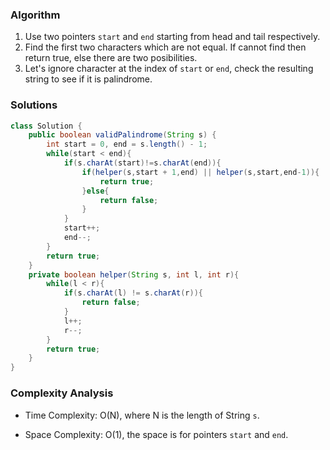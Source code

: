 ### Algorithm

1. Use two pointers `start` and `end` starting from head and tail respectively.
2. Find the first two characters which are not equal. If cannot find then return true, else there are two posibilities. 
3. Let's ignore character at the index of `start` or `end`, check the resulting string to see if it is palindrome.

### Solutions

```java
class Solution {
    public boolean validPalindrome(String s) {
        int start = 0, end = s.length() - 1;
        while(start < end){
            if(s.charAt(start)!=s.charAt(end)){
                if(helper(s,start + 1,end) || helper(s,start,end-1)){
                    return true;
                }else{
                    return false;
                }
            }
            start++;
            end--;
        }
        return true;
    }
    private boolean helper(String s, int l, int r){
        while(l < r){
            if(s.charAt(l) != s.charAt(r)){
                return false;
            }
            l++;
            r--;
        }
        return true; 
    }
}
```

### Complexity Analysis

+ Time Complexity: O(N), where N is the length of String `s`.

+ Space Complexity: O(1), the space is for pointers `start` and `end`.